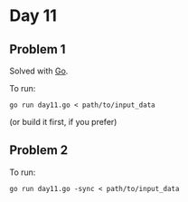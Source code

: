 # Day 11

## Problem 1

Solved with [Go](https://go.dev/).

To run:

`go run day11.go < path/to/input_data`

(or build it first, if you prefer)

## Problem 2

To run:

`go run day11.go -sync < path/to/input_data`
